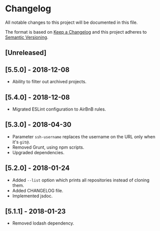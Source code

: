 # Changelog
All notable changes to this project will be documented in this file.

The format is based on [Keep a Changelog](http://keepachangelog.com/en/1.0.0/)
and this project adheres to [Semantic Versioning](http://semver.org/spec/v2.0.0.html).

## [Unreleased]

## [5.5.0] - 2018-12-08

- Ability to filter out archived projects.

## [5.4.0] - 2018-12-08

- Migrated ESLint configuration to AirBnB rules.

## [5.3.0] - 2018-04-30

- Parameter `ssh-username` replaces the username on the URL only when it's `git@`.
- Removed Grunt, using npm scripts.
- Upgraded dependencies.

## [5.2.0] - 2018-01-24

- Added `--list` option which prints all repositories instead of cloning them.
- Added CHANGELOG file.
- Implemented jsdoc.

## [5.1.1] - 2018-01-23

- Removed lodash dependency.
